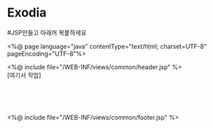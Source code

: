 # Exodia
#JSP만들고 아래꺼 복붙하세요

<%@ page language="java" contentType="text/html; charset=UTF-8"
    pageEncoding="UTF-8"%>
<!DOCTYPE html>
<html>
<head>
<meta charset="UTF-8">
<title>[페이지 이름]</title>
</head>
<body>
	<%@ include file="/WEB-INF/views/common/header.jsp" %>
 		<main style="height: 100px;">
  			[여기서 작업]
 		</main>
 	<%@ include file="/WEB-INF/views/common/footer.jsp" %>
</body>
</html>

<script>
	const title = document.querySelector('.title');
	title.innerHTML = "[제목 수정]";
</script>
